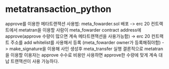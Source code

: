 # metatransaction_python
approve를 이용한 메타트랜잭션
사용법: 
meta_fowarder.sol 배포 -> erc 20 컨트랙트에서 metatran을 이용할 사람이 meta_fowarder contract address에 approve(approve 수량이 많으면 계속 메타트랜잭션을 사용가능함)
-> erc 20 컨트랙트 주소를 add whitelist를 사용해서 등록 (meta_fowarder owner가 등록해줘야함) -> make_signature을 이용해 사인 생성후 meta_transfer 실행
결론적으로 metatran 을 이용할 이용자는 approve 수수료 비용만 사용하면 approve한 수량에 맞게 계속 대납 트랜잭션이 사용 가능하다.

